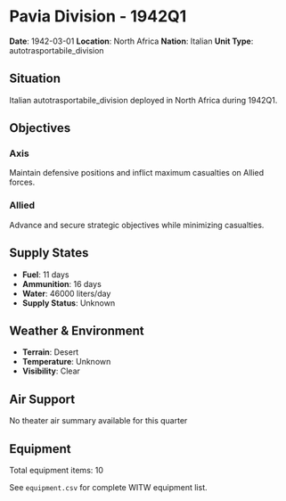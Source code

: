 # Pavia Division - 1942Q1

**Date**: 1942-03-01
**Location**: North Africa
**Nation**: Italian
**Unit Type**: autotrasportabile_division

## Situation

Italian autotrasportabile_division deployed in North Africa during 1942Q1.

## Objectives

### Axis
Maintain defensive positions and inflict maximum casualties on Allied forces.

### Allied
Advance and secure strategic objectives while minimizing casualties.

## Supply States

- **Fuel**: 11 days
- **Ammunition**: 16 days
- **Water**: 46000 liters/day
- **Supply Status**: Unknown

## Weather & Environment

- **Terrain**: Desert
- **Temperature**: Unknown
- **Visibility**: Clear

## Air Support

No theater air summary available for this quarter

## Equipment

Total equipment items: 10

See `equipment.csv` for complete WITW equipment list.
